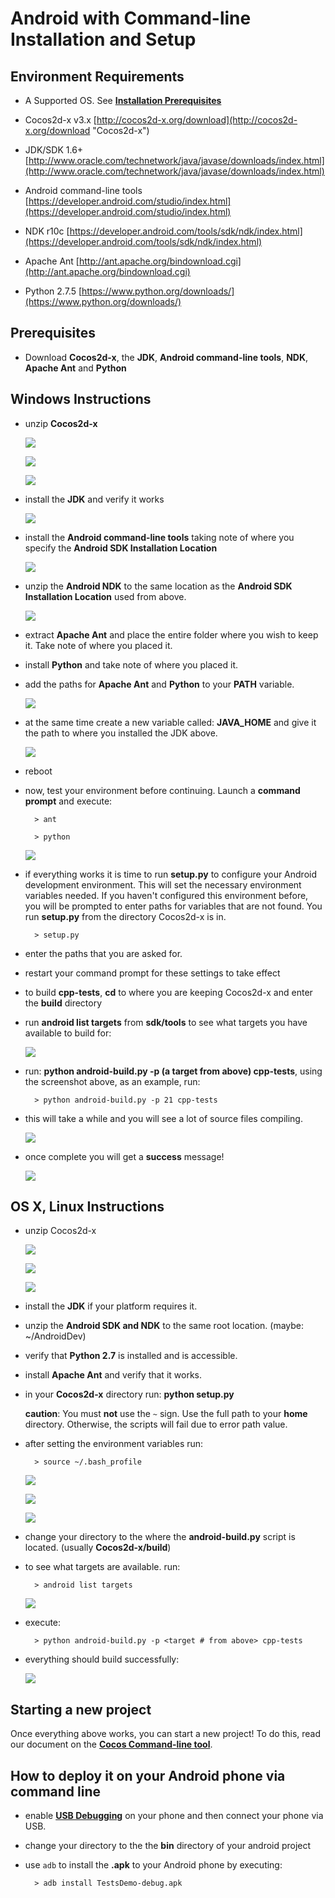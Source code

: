 # Android with Command-line Installation and Setup

## Environment Requirements
* A Supported OS. See **[Installation Prerequisites](A/index.html)**

* Cocos2d-x v3.x [http://cocos2d-x.org/download](http://cocos2d-x.org/download "Cocos2d-x")

* JDK/SDK 1.6+ [http://www.oracle.com/technetwork/java/javase/downloads/index.html](http://www.oracle.com/technetwork/java/javase/downloads/index.html)

* Android command-line tools [https://developer.android.com/studio/index.html](https://developer.android.com/studio/index.html)

* NDK r10c [https://developer.android.com/tools/sdk/ndk/index.html](https://developer.android.com/tools/sdk/ndk/index.html)

* Apache Ant [http://ant.apache.org/bindownload.cgi](http://ant.apache.org/bindownload.cgi)

* Python 2.7.5 [https://www.python.org/downloads/](https://www.python.org/downloads/)

## Prerequisites
* Download **Cocos2d-x**, the **JDK**, **Android command-line tools**, **NDK**,
**Apache Ant** and **Python**

## Windows Instructions
* unzip __Cocos2d-x__

    ![](Android-terminal-img/win-step1.png "")

    ![](Android-terminal-img/win-step2.png "")

    ![](Android-terminal-img/win-step3.png "")

* install the **JDK** and verify it works

    ![](Android-terminal-img/win-step4.png "")

* install the **Android command-line tools** taking note of where you specify the
__Android SDK Installation Location__

    ![](Android-terminal-img/android-cl-tools.png "")

* unzip the **Android NDK** to the same location as the __Android SDK Installation Location__
used from above.

    ![](Android-terminal-img/win-step6.png "")

* extract **Apache Ant** and place the entire folder where you wish to keep it.
Take note of where you placed it.

* install **Python** and take note of where you placed it.

* add the paths for **Apache Ant** and **Python** to your __PATH__ variable.

    ![](Android-terminal-img/win-step7.png "")

* at the same time create a new variable called: __JAVA_HOME__ and give it the
path to where you installed the JDK above.

    ![](Android-terminal-img/win-step8.png "")

* reboot

* now, test your environment before continuing. Launch a __command prompt__ and execute:

		> ant

		> python

    ![](Android-terminal-img/win-step9.png "")

* if everything works it is time to run __setup.py__ to configure your Android
development environment. This will set the necessary environment variables needed.
If you haven't configured this environment before, you will be prompted to enter
paths for variables that are not found. You run __setup.py__ from the directory
Cocos2d-x is in.

		> setup.py

* enter the paths that you are asked for.

* restart your command prompt for these settings to take effect

* to build __cpp-tests__, __cd__ to where you are keeping Cocos2d-x and enter the
__build__ directory

* run __android list targets__ from __sdk/tools__ to see what targets you have
available to build for:

    ![](Android-terminal-img/win-step10.png "")

* run: __python android-build.py -p (a target from above) cpp-tests__, using the
screenshot above, as an example, run:

		> python android-build.py -p 21 cpp-tests

* this will take a while and you will see a lot of source files compiling.

    ![](Android-terminal-img/win-step11.png "")

* once complete you will get a __success__ message!

    ![](Android-terminal-img/win-step12.png "")


## OS X, Linux Instructions
* unzip Cocos2d-x

    ![](Android-terminal-img/1.png "")

    ![](Android-terminal-img/2.png "")

    ![](Android-terminal-img/3.png "")

* install the __JDK__ if your platform requires it.

* unzip the __Android SDK and NDK__ to the same root location.
(maybe: ~/AndroidDev)

* verify that __Python 2.7__ is installed and is accessible.

* install __Apache Ant__ and verify that it works.

* in your __Cocos2d-x__ directory run: __python setup.py__

	__caution__: You must **not** use the `~` sign. Use the full path to your **home**
directory. Otherwise, the scripts will fail due to error path value.

* after setting the environment variables run:

		> source ~/.bash_profile

    ![](Android-terminal-img/setuppy01.png "")

    ![](Android-terminal-img/setuppy02.png "")

    ![](Android-terminal-img/setuppy03.png "")

* change your directory to the where the __android-build.py__ script is located.
(usually __Cocos2d-x/build__)

* to see what targets are available. run:

		> android list targets

    ![](Android-terminal-img/android-list-targets1.png "")

* execute:

		> python android-build.py -p <target # from above> cpp-tests

* everything should build successfully:

    ![](Android-terminal-img/buildsuccess.png "")

## Starting a new project
Once everything above works, you can start a new project! To do this, read our
document on the **[Cocos Command-line tool](../editors_and_tools/cocosCLTool/)**.

## How to deploy it on your Android phone via command line

* enable **[USB Debugging](http://stackoverflow.com/questions/16707137/how-to-find-and-turn-on-usb-debugging-mode-on-nexus-4)**
on your phone and then connect your phone via USB.

* change your directory to the the **bin** directory of your android project

* use `adb` to install the __.apk__ to your Android phone by executing:

		> adb install TestsDemo-debug.apk

